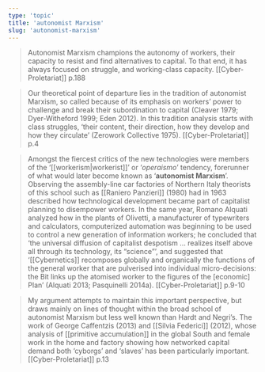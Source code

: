```yaml
---
type: 'topic'
title: 'autonomist Marxism'
slug: 'autonomist-marxism'
---
```


>Autonomist Marxism champions the autonomy of workers, their capacity to resist and find alternatives to capital. To that end, it has always focused on struggle, and working-class capacity.
>[[Cyber-Proletariat]] p.188

>Our theoretical point of departure lies in the tradition of autonomist Marxism, so called because of its emphasis on workers’ power to challenge and break their subordination to capital (Cleaver 1979; Dyer-Witheford 1999; Eden 2012). In this tradition analysis starts with class struggles, ‘their content, their direction, how they develop and how they circulate’ (Zerowork Collective 1975).
>[[Cyber-Proletariat]] p.4


>Amongst the fiercest critics of the new technologies were members of the ‘[[workerism|workerist]]’ or ‘*operaismo*’ tendency, forerunner of what would later become known as ‘**autonomist Marxism**’. Observing the assembly-line car factories of Northern Italy theorists of this school such as [[Raniero Panzieri]] (1980) had in 1963 described how technological development became part of capitalist planning to disempower workers. In the same year, Romano Alquati analyzed how in the plants of Olivetti, a manufacturer of typewriters and calculators, computerized automation was beginning to be used to control a new generation of information workers; he concluded that ‘the universal diffusion of capitalist despotism ... realizes itself above all through its technology, its “science”’, and suggested that ‘[[Cybernetics]] recomposes globally and organically the functions of the general worker that are pulverised into individual micro-decisions: the Bit links up the atomised worker to the figures of the \[economic] Plan’ (Alquati 2013; Pasquinelli 2014a).
>[[Cyber-Proletariat]] p.9-10

>My argument attempts to maintain this important perspective, but draws mainly on lines of thought within the broad school of autonomist Marxism but less well known than Hardt and Negri’s. The work of George Caffentzis (2013) and [[Silvia Federici]] (2012), whose analysis of [[primitive accumulation]] in the global South and female work in the home and factory showing how networked capital demand both ‘cyborgs’ and ‘slaves’ has been particularly important.
>[[Cyber-Proletariat]] p.13